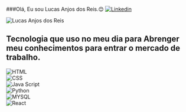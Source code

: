 ###Olá, Eu sou Lucas Anjos dos Reis.😊
[![Linkedin](https://img.shields.io/badge/LinkedIn-0077B5?style=for-the-badge&logo=linkedin&logoColor=white)](htpps:https://www.linkedin.com/in/lucas-anjos-dos-reis-b90888133/)

![Lucas Anjos dos Reis](https://github-readme-stats.vercel.app/api?username=lucasanjosdosreis&show_icons=true&theme=radical)

## Tecnologia que uso no meu dia para Abrenger meu conhecimentos para entrar o mercado de trabalho. 
<div style="display: inline_block">
<img aling="center" alt="HTML" src="https://img.shields.io/badge/HTML-239120?style=for-the-badge&logo=html5&logoColor=white">
</div>
<div style="display: inline_block">
<img aling="center" alt="CSS" src="https://img.shields.io/badge/CSS-239120?&style=for-the-badge&logo=css3&logoColor=white">
</div>
<div style="display: inline_block">
<img aling="center" alt="Java Script" src="https://img.shields.io/badge/JavaScript-F7DF1E?style=for-the-badge&logo=javascript&logoColor=black">
</div>
<div style="display: inline_block">
<img aling="center" alt="Python" src="https://img.shields.io/badge/Python-3776AB?style=for-the-badge&logo=python&logoColor=white">
</div>
<div style="display: inline_block">
<img aling="center" alt="MYSQL" src="https://img.shields.io/badge/MySQL-00000F?style=for-the-badge&logo=mysql&logoColor=white">
</div>

<div style="display: inline_block">
<img aling="center" alt="React" src="https://img.shields.io/badge/React-20232A?style=for-the-badge&logo=react&logoColor=61DAFB">
</div>




